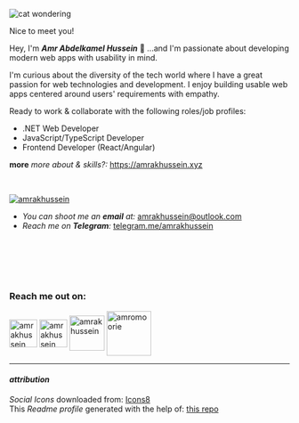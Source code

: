 ![cat wondering](https://github.com/amrakhussein/amrakhussein/blob/main/assets/cat-wondering.png)
<p> Nice to meet you! </P>

Hey, I'm ___Amr Abdelkamel Hussein___ 👋 ...and I'm passionate about developing modern web apps with usability in mind.

I'm curious about the diversity of the tech world where I have a great passion for web technologies and development. I enjoy building usable web apps centered around users' requirements with empathy.

Ready to work & collaborate with the following roles/job profiles:
* .NET Web Developer
* JavaScript/TypeScript Developer
* Frontend Developer (React/Angular)


 __more__ _more about & skills?:_ https://amrakhussein.xyz
 
&nbsp;


<p align="left"> <a href="https://twitter.com/amrakhussein" target="blank"><img src="https://img.shields.io/twitter/follow/amrakhussein?logo=twitter&style=for-the-badge" alt="amrakhussein" /></a> </p>



- _You can shoot me an __email__ at:_ amrakhussein@outlook.com
- _Reach me on __Telegram__:_ [telegram.me/amrakhussein](https://telegram.me/amrakhussein/)


&nbsp;
<!--
### latest posts
soon -->
<!-- BLOG-POST-LIST:START -->
<!-- BLOG-POST-LIST:END -->
&nbsp;
---

<h3>Reach me out on:</h3>
<p>

<a target="_blank" href="https://twitter.com/amrakhussein" target="blank"><img align="center" src="https://github.com/amrakhussein/amrakhussein/blob/main/assets/icons8-twitter-64.png" alt="amrakhussein" height="50" width="50" /></a>
<a target="_blank" href="https://instagram.com/amrakhussein" target="blank"><img align="center" src="https://github.com/amrakhussein/amrakhussein/blob/main/assets/icons8-instagram-64.png" alt="amrakhussein" height="50" width="50" /></a>
<a target="_blank" href="https://linkedin.com/in/amrakhussein" target="blank"><img align="center" src="https://github.com/amrakhussein/amrakhussein/blob/main/assets/icons8-linkedin-100.png" alt="amrakhussein" height="63" width="63" /></a>
<a target="_blank" href="https://dev.to/amrakhussein" target="blank"><img align="center" src="https://github.com/amrakhussein/amrakhussein/blob/main/assets/icons8-dev.svg" alt="amromoorie" height="80" width="80" /></a>

</p>


---
#### ___attribution___
_Social Icons_ downloaded from: <a target="_blank" href="https://icons8.com">Icons8</a>
<br>
This *Readme profile* generated with the help of: <a target="_blank" href="https://github.com/rahuldkjain/github-profile-readme-generator">this repo</a>
